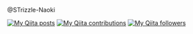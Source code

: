 @STrizzle-Naoki

[![My Qiita posts](https://qiita-badge.apiapi.app/s/STrizzle-Naoki/posts.svg)](http://qiita.com/STrizzle-Naoki)
[![My Qiita contributions](https://qiita-badge.apiapi.app/s/STrizzle-Naoki/contributions.svg)](http://qiita.com/STrizzle-Naoki)
[![My Qiita followers](https://qiita-badge.apiapi.app/s/STrizzle-Naoki/followers.svg)](http://qiita.com/STrizzle-Naoki)
